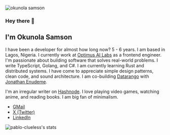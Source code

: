 ![okunola samson](https://res.cloudinary.com/pabloclueless/image/upload/v1725832180/okunola_samson_mo4lzc.png)

### Hey there 👋

## **I'm Okunola Samson**

I have been a developer for almost how long now? 5 - 6 years. I am based in Lagos, Nigeria. I currently work at [Optimus AI Labs](https://www.optimusai.ai/) as a frontend engineer. I'm passionate about building software that solves real-world problems. I write TypeScript, Golang, and C#. I am currently learning Rust and distributed systems. I have come to appreciate simple design patterns, clean code, and sound architecture. I am co-building [Datarango](https://datarango.com) with [Jonathan Enudeme](https://www.linkedin.com/in/jonathan-enudeme/). 

I'm an irregular writer on [Hashnode](https://clueless-developer.hashnode.dev/). I love playing video games, watching anime, and reading books. I am big fan of minimalism.

- [GMail](mailto:okunolasamson@gmail.com)
- [X (Twitter)](https://x.com/pablo_clueless)
- [LinkedIn](https://linkedin.com/in/samson-okunola)

![pablo-clueless's stats](https://github-readme-stats.vercel.app/api?username=pablo-clueless&theme=blueberry&show_icons=true&hide_border=false&count_private=true)

